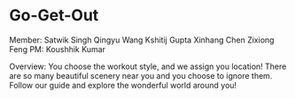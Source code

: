# Go-Get-Out
Member:
Satwik Singh
Qingyu Wang
Kshitij Gupta
Xinhang Chen
Zixiong Feng
PM: Koushhik Kumar

Overview:
You choose the workout style, and we assign you location! 
There are so many beautiful scenery near you and you choose to ignore them. Follow our guide and explore the wonderful world around you!

